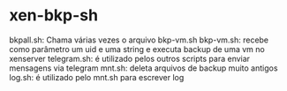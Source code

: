 # xen-bkp-sh
bkpall.sh: Chama várias vezes o arquivo bkp-vm.sh
bkp-vm.sh: recebe como parâmetro um uid e uma string e executa backup de uma vm no xenserver
telegram.sh: é utilizado pelos outros scripts para enviar mensagens via telegram
mnt.sh: deleta arquivos de backup muito antigos
log.sh: é utilizado pelo mnt.sh para escrever log
